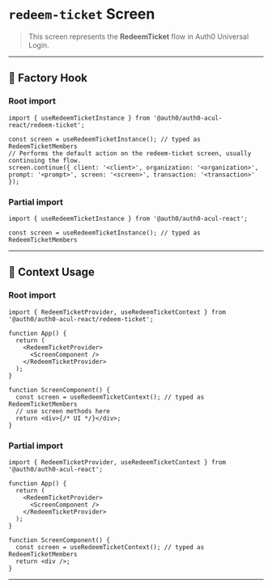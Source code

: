 # `redeem-ticket` Screen

> This screen represents the **RedeemTicket** flow in Auth0 Universal Login.

---

## 🔹 Factory Hook
### Root import
```tsx
import { useRedeemTicketInstance } from '@auth0/auth0-acul-react/redeem-ticket';

const screen = useRedeemTicketInstance(); // typed as RedeemTicketMembers
// Performs the default action on the redeem-ticket screen, usually continuing the flow.
screen.continue({ client: '<client>', organization: '<organization>', prompt: '<prompt>', screen: '<screen>', transaction: '<transaction>' });
```

### Partial import
```tsx
import { useRedeemTicketInstance } from '@auth0/auth0-acul-react';

const screen = useRedeemTicketInstance(); // typed as RedeemTicketMembers
```

---

## 🔹 Context Usage

### Root import
```tsx
import { RedeemTicketProvider, useRedeemTicketContext } from '@auth0/auth0-acul-react/redeem-ticket';

function App() {
  return (
    <RedeemTicketProvider>
      <ScreenComponent />
    </RedeemTicketProvider>
  );
}

function ScreenComponent() {
  const screen = useRedeemTicketContext(); // typed as RedeemTicketMembers
  // use screen methods here
  return <div>{/* UI */}</div>;
}
```


### Partial import
```tsx
import { RedeemTicketProvider, useRedeemTicketContext } from '@auth0/auth0-acul-react';

function App() {
  return (
    <RedeemTicketProvider>
      <ScreenComponent />
    </RedeemTicketProvider>
  );
}

function ScreenComponent() {
  const screen = useRedeemTicketContext(); // typed as RedeemTicketMembers
  return <div />;
}
```

---
